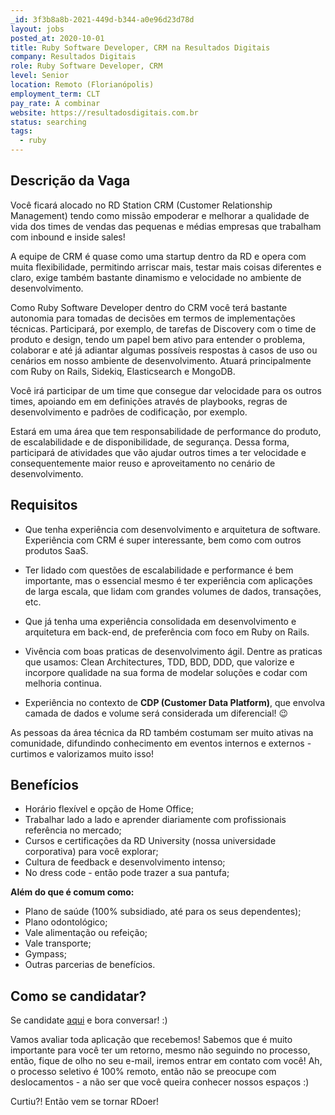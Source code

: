 ```yaml
---
_id: 3f3b8a8b-2021-449d-b344-a0e96d23d78d
layout: jobs
posted_at: 2020-10-01
title: Ruby Software Developer, CRM na Resultados Digitais
company: Resultados Digitais
role: Ruby Software Developer, CRM
level: Senior
location: Remoto (Florianópolis)
employment_term: CLT
pay_rate: A combinar
website: https://resultadosdigitais.com.br
status: searching
tags:
  - ruby
---
```


## Descrição da Vaga
Você ficará alocado no RD Station CRM (Customer Relationship Management) tendo como missão empoderar e melhorar a qualidade de vida dos times de vendas das pequenas e médias empresas que trabalham com inbound e inside sales!

A equipe de CRM é quase como uma startup dentro da RD e opera com muita flexibilidade, permitindo arriscar mais, testar mais coisas diferentes e claro, exige também bastante dinamismo e velocidade no ambiente de desenvolvimento. 

Como Ruby Software Developer dentro do CRM você terá bastante autonomia para tomadas de decisões em termos de implementações técnicas. Participará, por exemplo, de tarefas de Discovery com o time de produto e design, tendo um papel bem ativo para entender o problema, colaborar e até já adiantar algumas possíveis respostas à casos de uso ou cenários em nosso ambiente de desenvolvimento. Atuará principalmente com Ruby on Rails, Sidekiq, Elasticsearch e MongoDB.

Você irá participar de um time que consegue dar velocidade para os outros times, apoiando em em definições através de playbooks, regras de desenvolvimento e padrões de codificação, por exemplo.

Estará em uma área que tem responsabilidade de performance do produto, de escalabilidade e de disponibilidade, de segurança. Dessa forma, participará de atividades que vão ajudar outros times a ter velocidade e consequentemente maior reuso e aproveitamento no cenário de desenvolvimento.

## Requisitos
- Que tenha experiência com desenvolvimento e arquitetura de software. Experiência com CRM é super interessante, bem como com outros produtos SaaS.

- Ter lidado com questões de escalabilidade e performance é bem importante, mas o essencial mesmo é ter experiência com aplicações de larga escala, que lidam com grandes volumes de dados, transações, etc.

- Que já tenha uma experiência consolidada em desenvolvimento e arquitetura em back-end, de preferência com foco em Ruby on Rails. 

- Vivência com boas praticas de desenvolvimento ágil. Dentre as praticas que usamos: Clean Architectures, TDD, BDD, DDD, que valorize e incorpore qualidade na sua forma de modelar soluções e codar com melhoria continua.

- Experiência no contexto de **CDP (Customer Data Platform)**, que envolva camada de dados e volume será considerada um diferencial! 😉

As pessoas da área técnica da RD também costumam ser muito ativas na comunidade, difundindo conhecimento em eventos internos e externos - curtimos e valorizamos muito isso!

## Benefícios

* Horário flexível e opção de Home Office;
* Trabalhar lado a lado e aprender diariamente com profissionais referência no mercado;
* Cursos e certificações da RD University (nossa universidade corporativa) para você explorar;
* Cultura de feedback e desenvolvimento intenso;
* No dress code - então pode trazer a sua pantufa;

**Além do que é comum como:**

* Plano de saúde (100% subsidiado, até para os seus dependentes);
* Plano odontológico;
* Vale alimentação ou refeição;
* Vale transporte;
* Gympass;
* Outras parcerias de benefícios.


## Como se candidatar?
Se candidate [aqui](https://boards.greenhouse.io/resultadosdigitais/jobs/4866912002) e bora conversar! :)

Vamos avaliar toda aplicação que recebemos! Sabemos que é muito importante para você ter um retorno, mesmo não seguindo no processo, então, fique de olho no seu e-mail, iremos entrar em contato com você! Ah, o processo seletivo é 100% remoto, então não se preocupe com deslocamentos - a não ser que você queira conhecer nossos espaços :)

Curtiu?! Então vem se tornar RDoer!
          